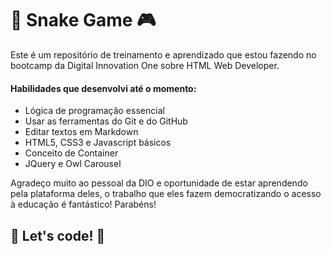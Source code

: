 # :snake: Snake Game :video_game:

Este é um repositório de treinamento e aprendizado que estou fazendo no bootcamp da Digital Innovation One sobre HTML Web Developer.

#### Habilidades que desenvolvi até o momento:

- Lógica de programação essencial
- Usar as ferramentas do Git e do GitHub
- Editar textos em Markdown
- HTML5, CSS3 e Javascript básicos
- Conceito de Container
- JQuery e Owl Carousel

Agradeço muito ao pessoal da DIO e oportunidade de estar aprendendo pela plataforma deles, o trabalho que eles fazem democratizando o acesso à educação é fantástico! Parabéns!

## 🚀 Let's code! 🚀